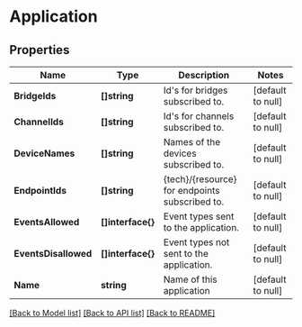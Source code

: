 # Application

## Properties
Name | Type | Description | Notes
------------ | ------------- | ------------- | -------------
**BridgeIds** | **[]string** | Id&#39;s for bridges subscribed to. | [default to null]
**ChannelIds** | **[]string** | Id&#39;s for channels subscribed to. | [default to null]
**DeviceNames** | **[]string** | Names of the devices subscribed to. | [default to null]
**EndpointIds** | **[]string** | {tech}/{resource} for endpoints subscribed to. | [default to null]
**EventsAllowed** | **[]interface{}** | Event types sent to the application. | [default to null]
**EventsDisallowed** | **[]interface{}** | Event types not sent to the application. | [default to null]
**Name** | **string** | Name of this application | [default to null]

[[Back to Model list]](../README.md#documentation-for-models) [[Back to API list]](../README.md#documentation-for-api-endpoints) [[Back to README]](../README.md)


